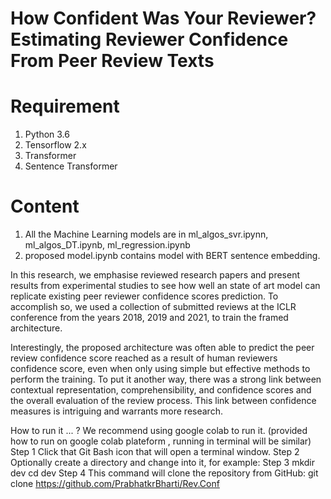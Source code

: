 # How Confident Was Your Reviewer? Estimating Reviewer Confidence From Peer Review Texts 


# Requirement

1. Python 3.6
2. Tensorflow 2.x
3. Transformer
4. Sentence Transformer

# Content

1. All the Machine Learning models are in ml_algos_svr.ipynn, ml_algos_DT.ipynb, ml_regression.ipynb
2. proposed model.ipynb contains model with BERT sentence embedding.

In this research, we emphasise reviewed research papers and present results from experimental studies to see how well an state of art model can replicate existing peer reviewer confidence scores prediction. To accomplish so, we used a collection of submitted reviews at the ICLR conference from the years 2018, 2019 and 2021, to train the framed architecture.

Interestingly, the proposed architecture was often able to predict the peer review confidence score reached as a result of human reviewers confidence score, even when only using simple but effective methods to perform the training. To put it another way, there was a strong link between contextual representation, comprehensibility, and confidence scores and the overall evaluation of the review process. This link between confidence measures is intriguing and warrants more research.

How to run it ... ? We recommend using google colab to run it. (provided how to run on google colab plateform , running in terminal will be similar) Step 1 Click that Git Bash icon that will open a terminal window. Step 2 Optionally create a directory and change into it, for example: Step 3 mkdir dev cd dev Step 4 This command will clone the repository from GitHub: git clone https://github.com/PrabhatkrBharti/Rev.Conf
